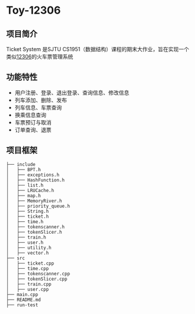 # Toy-12306

## 项目简介

Ticket System 是SJTU CS1951（数据结构）课程的期末大作业，旨在实现一个类似[12306](https://www.12306.cn/index/)的火车票管理系统

## 功能特性

- 用户注册、登录、退出登录、查询信息、修改信息
- 列车添加、删除、发布
- 列车信息、车票查询
- 换乘信息查询
- 车票预订与取消
- 订单查询、退票

## 项目框架
```
├── include
│   ├── BPT.h
│   ├── exceptions.h
│   ├── HashFunction.h
│   ├── list.h
│   ├── LRUCache.h
│   ├── map.h
│   ├── MemoryRiver.h
│   ├── priority_queue.h
│   ├── String.h
│   ├── ticket.h
│   ├── time.h
│   ├── tokenscanner.h
│   ├── tokenSlicer.h
│   ├── train.h
│   ├── user.h
│   ├── utility.h
│   ├── vector.h
├── src
│   ├── ticket.cpp
│   ├── time.cpp
│   ├── tokenscanner.cpp
│   ├── tokenSlicer.cpp
│   ├── train.cpp
│   ├── user.cpp
├── main.cpp
├── README.md
├── run-test
```